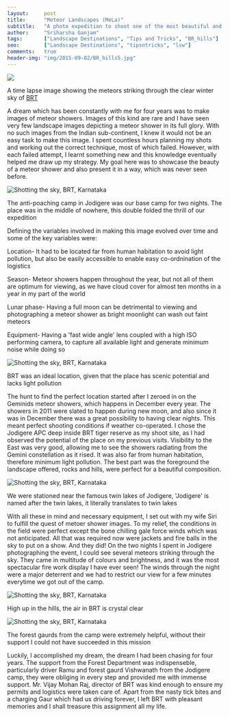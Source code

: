 ```yaml
---
layout:     post
title:      "Meteor Landscapes (MeLa)"
subtitle:   "A photo expedition to shoot one of the most beautiful and seldom witnessed natural wonders!"
author:     "Sriharsha Ganjam"
tags:       ["Landscape Destinations", "Tips and Tricks", "BR_hills"]
seo:		["Landscape Destinations", "tipsntricks", "lsw"]
comments:   true
header-img: "img/2015-09-02/BR_hills5.jpg"
---
```


<img src="{{ site.baseurl }}/img/2015-09-02/BR_hills1.gif">
<p>A time lapse image showing the meteors striking through the clear winter sky of <a href="http://www.wilderhood.com/destination/BR%20Hills" target="_blank">BRT</a></p>

<p>A dream which has been constantly with me for four years was to make images of meteor showers. Images of this kind are rare and I have seen very few landscape images depicting a meteor shower in its full glory. With no such images from the Indian sub-continent, I knew it would not be an easy task to make this image. I spent countless hours planning my shots and working out the correct technique, most of which failed. However, with each failed attempt, I learnt something new and this knowledge eventually helped me draw up my strategy. My goal here was to showcase the beauty of a meteor shower and also present it in a way, which was never seen before. </p>

<img src="{{ site.baseurl }}/img/2015-09-02/BR_hills2.jpg" alt="Shotting the sky, BRT, Karnataka">
<p>The anti-poaching camp in Jodigere was our base camp for two nights. The place was in the middle of nowhere, this double folded the thrill of our expedition</p>

<p> Defining the variables involved in making this image evolved over time and some of the key variables were:</p>

<p>Location- It had to be located far from human habitation to avoid light pollution, but also be easily accessible to enable easy co-ordnination of the logistics</p>

<p>Season- Meteor showers happen throughout the year, but not all of them are optimum for viewing, as we have cloud cover for almost ten months in a year in my part of the world</p>

<p>Lunar phase- Having a full moon can be detrimental to viewing and photographing a meteor shower as bright moonlight can wash out faint meteors</p>

<p>Equipment- Having a 'fast wide angle' lens coupled with a high ISO performing camera, to capture all available light and generate minimum noise while doing so</p>

<img src="{{ site.baseurl }}/img/2015-09-02/BR_hills3.jpg" alt="Shotting the sky, BRT, Karnataka">
<p>BRT was an ideal location, given that the place has scenic potential and lacks light pollution</p>

<p>The hunt to find the perfect location started after I zeroed in on the Geminids meteor showers, which happens in December every year. The showers in 2011 were slated to happen during new moon, and also since it was in December there was a great possibility to having clear nights. This meant perfect shooting conditions if weather co-operated. I chose the Jodigere APC deep inside BRT tiger reserve as my shoot site, as I had observed the potential of the place on my previous visits. Visibility to the East was very good, allowing me to see the showers radiating from the Gemini constellation as it rised. It was also far from human habitation, therefore minimum light pollution. The best part was the foreground the landscape offered, rocks and hills, were perfect for a beautiful composition.</p>

<img src="{{ site.baseurl }}/img/2015-09-02/BR_hills4.jpg" alt="Shotting the sky, BRT, Karnataka">
<p>We were stationed near the famous twin lakes of Jodigere, 'Jodigere' is named after the twin lakes, it literally translates to twin lakes</p>

<p>With all these in mind and necessary equipment, I set out with my wife Siri to fulfill the quest of metoer shower images. To my relief, the conditions in the field were perfect except the bone chilling gale force winds which was not anticipated. All that was required now were jackets and fire balls in the sky to put on a show. And they did! On the two nights I spent in Jodigere photographing the event, I could see several meteors striking through the sky. They came in multitude of colours and brightness, and it was the most spectacular fire work display I have ever seen! The winds through the night were a major deterrent and we had to restrict our view for a few minutes everytime we got out of the camp.</p>

<img src="{{ site.baseurl }}/img/2015-09-02/BR_hills5.jpg" alt="Shotting the sky, BRT, Karnataka">
<p>High up in the hills, the air in BRT is crystal clear</p>

<img src="{{ site.baseurl }}/img/2015-09-02/BR_hills6.jpg" alt="Shotting the sky, BRT, Karnataka">
<p>The forest gaurds from the camp were extremely helpful, without their support I could not have succeeded in this mission</p>

<p>Luckily, I accomplished my dream, the dream I had been chasing for four years. The support from the Forest Department was indispenseble, particularly driver Ramu and forest gaurd Vishwanath from the Jodigere camp, they were obliging in every step and provided me with immense support. Mr. Vijay Mohan Raj, director of BRT was kind enough to ensure my permits and logistics were taken care of. Apart from the nasty tick bites and a charging Gaur which had us driving forever, I left BRT with pleasant memories and I shall treasure this assignment all my life.</p>